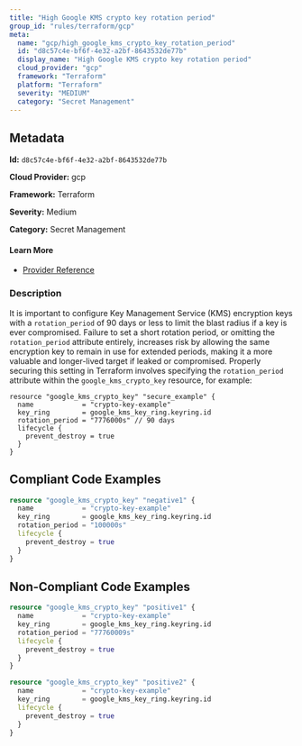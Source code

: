 ```yaml
---
title: "High Google KMS crypto key rotation period"
group_id: "rules/terraform/gcp"
meta:
  name: "gcp/high_google_kms_crypto_key_rotation_period"
  id: "d8c57c4e-bf6f-4e32-a2bf-8643532de77b"
  display_name: "High Google KMS crypto key rotation period"
  cloud_provider: "gcp"
  framework: "Terraform"
  platform: "Terraform"
  severity: "MEDIUM"
  category: "Secret Management"
---
```

## Metadata

**Id:** `d8c57c4e-bf6f-4e32-a2bf-8643532de77b`

**Cloud Provider:** gcp

**Framework:** Terraform

**Severity:** Medium

**Category:** Secret Management

#### Learn More

 - [Provider Reference](https://registry.terraform.io/providers/hashicorp/google/latest/docs/resources/kms_crypto_key)

### Description

 It is important to configure Key Management Service (KMS) encryption keys with a `rotation_period` of 90 days or less to limit the blast radius if a key is ever compromised. Failure to set a short rotation period, or omitting the `rotation_period` attribute entirely, increases risk by allowing the same encryption key to remain in use for extended periods, making it a more valuable and longer-lived target if leaked or compromised. Properly securing this setting in Terraform involves specifying the `rotation_period` attribute within the `google_kms_crypto_key` resource, for example:

```
resource "google_kms_crypto_key" "secure_example" {
  name            = "crypto-key-example"
  key_ring        = google_kms_key_ring.keyring.id
  rotation_period = "7776000s" // 90 days
  lifecycle {
    prevent_destroy = true
  }
}
```


## Compliant Code Examples
```terraform
resource "google_kms_crypto_key" "negative1" {
  name            = "crypto-key-example"
  key_ring        = google_kms_key_ring.keyring.id
  rotation_period = "100000s"
  lifecycle {
    prevent_destroy = true
  }
}

```
## Non-Compliant Code Examples
```terraform
resource "google_kms_crypto_key" "positive1" {
  name            = "crypto-key-example"
  key_ring        = google_kms_key_ring.keyring.id
  rotation_period = "77760009s"
  lifecycle {
    prevent_destroy = true
  }
}

resource "google_kms_crypto_key" "positive2" {
  name            = "crypto-key-example"
  key_ring        = google_kms_key_ring.keyring.id
  lifecycle {
    prevent_destroy = true
  }
}

```